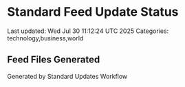 # Standard Feed Update Status
Last updated: Wed Jul 30 11:12:24 UTC 2025
Categories: technology,business,world

## Feed Files Generated

Generated by Standard Updates Workflow
